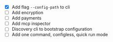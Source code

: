 - [x] Add flag `--config-path` to cli
- [ ] Add encryption
- [ ] Add payments
- [ ] Add mcp inspector 
- [ ] Discovery cli to bootstrap configuration
- [ ] Add one command, configless, quick run mode